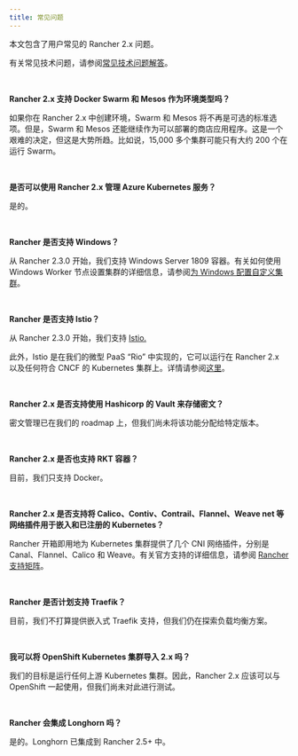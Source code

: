 ```yaml
---
title: 常见问题
---
```


本文包含了用户常见的 Rancher 2.x 问题。

有关常见技术问题，请参阅[常见技术问题解答](faq/technical-items.md)。

<br/>

**Rancher 2.x 支持 Docker Swarm 和 Mesos 作为环境类型吗？**

如果你在 Rancher 2.x 中创建环境，Swarm 和 Mesos 将不再是可选的标准选项。但是，Swarm 和 Mesos 还能继续作为可以部署的商店应用程序。这是一个艰难的决定，但这是大势所趋。比如说，15,000 多个集群可能只有大约 200 个在运行 Swarm。

<br/>

**是否可以使用 Rancher 2.x 管理 Azure Kubernetes 服务？**

是的。

<br/>

**Rancher 是否支持 Windows？**

从 Rancher 2.3.0 开始，我们支持 Windows Server 1809 容器。有关如何使用 Windows Worker 节点设置集群的详细信息，请参阅[为 Windows 配置自定义集群](pages-for-subheaders/use-windows-clusters.md)。

<br/>

**Rancher 是否支持 Istio？**

从 Rancher 2.3.0 开始，我们支持 [Istio.](pages-for-subheaders/istio.md)

此外，Istio 是在我们的微型 PaaS “Rio” 中实现的，它可以运行在 Rancher 2.x 以及任何符合 CNCF 的 Kubernetes 集群上。详情请参阅[这里](https://rio.io/)。

<br/>

**Rancher 2.x 是否支持使用 Hashicorp 的 Vault 来存储密文？**

密文管理已在我们的 roadmap 上，但我们尚未将该功能分配给特定版本。

<br/>

**Rancher 2.x 是否也支持 RKT 容器？**

目前，我们只支持 Docker。

<br/>

**Rancher 2.x 是否支持将 Calico、Contiv、Contrail、Flannel、Weave net 等网络插件用于嵌入和已注册的 Kubernetes？**

Rancher 开箱即用地为 Kubernetes 集群提供了几个 CNI 网络插件，分别是 Canal、Flannel、Calico 和 Weave。有关官方支持的详细信息，请参阅 [Rancher 支持矩阵](https://rancher.com/support-maintenance-terms/)。

<br/>

**Rancher 是否计划支持 Traefik？**

目前，我们不打算提供嵌入式 Traefik 支持，但我们仍在探索负载均衡方案。

<br/>

**我可以将 OpenShift Kubernetes 集群导入 2.x 吗？**

我们的目标是运行任何上游 Kubernetes 集群。因此，Rancher 2.x 应该可以与 OpenShift 一起使用，但我们尚未对此进行测试。

<br/>

**Rancher 会集成 Longhorn 吗？**

是的。Longhorn 已集成到 Rancher 2.5+ 中。
